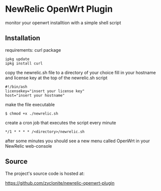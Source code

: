 NewRelic OpenWrt Plugin
=======================
monitor your openwrt installtion with a simple shell script


## Installation

requirements: curl package

    ipkg update
    ipkg install curl

copy the newrelic.sh file to a directory of your choice
fill in your hostname and license key at the top of the newrelic.sh script

    #!/bin/ash
    licensekey="insert your license key"
    host="insert your hostname"

make the file executable

    $ chmod +x ./newrelic.sh

create a cron job that executes the script every minute

    */1 * * * * /<directory>/newrelic.sh

after some minutes you should see a new menu called OpenWrt in your NewRelic web-console

## Source

The project's source code is hosted at:

https://github.com/zyclonite/newrelic-openwrt-plugin
